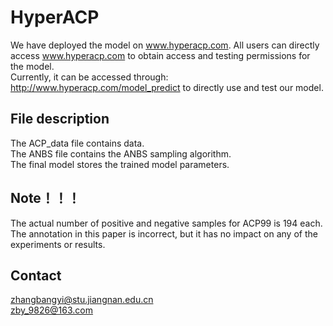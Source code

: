 # HyperACP
We have deployed the model on www.hyperacp.com. All users can directly access www.hyperacp.com to obtain access and testing permissions for the model.  
Currently, it can be accessed through: http://www.hyperacp.com/model_predict to directly use and test our model.    
## File description  
The ACP_data file contains data.  
The ANBS file contains the ANBS sampling algorithm.  
The final model stores the trained model parameters.  
## Note！！！
The actual number of positive and negative samples for ACP99 is 194 each.   
The annotation in this paper is incorrect, but it has no impact on any of the experiments or results.
## Contact  
zhangbangyi@stu.jiangnan.edu.cn  
zby_9826@163.com
